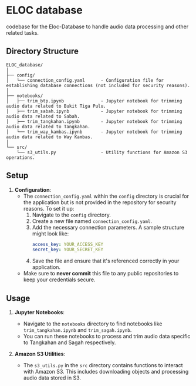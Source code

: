 # ELOC database

codebase for the Eloc-Database to handle audio data processing and other related tasks.

## Directory Structure

```
ELOC_database/
│
├── config/
│   └── connection_config.yaml      - Configuration file for establishing database connections (not included for security reasons).
│
├── notebooks/
│   ├── trim_btp.ipynb              - Jupyter notebook for trimming audio data related to Bukit Tiga Pulu.
│   ├── trim_sabah.ipynb            - Jupyter notebook for trimming audio data related to Sabah.
│   ├── trim_tangkahan.ipynb        - Jupyter notebook for trimming audio data related to Tangkahan.
│   └── trim_way_kambas.ipynb       - Jupyter notebook for trimming audio data related to Way Kambas.
│
└── src/
    └── s3_utils.py                 - Utility functions for Amazon S3 operations.
```



## Setup

1. **Configuration**: 
    - The `connection_config.yaml` within the `config` directory is crucial for the application but is not provided in the repository for security reasons. To set it up:
        1. Navigate to the `config` directory.
        2. Create a new file named `connection_config.yaml`.
        3. Add the necessary connection parameters. A sample structure might look like:
           ```yaml
           access_key: YOUR_ACCESS_KEY
           secret_key: YOUR_SECRET_KEY
           ```
        4. Save the file and ensure that it's referenced correctly in your application.
    - Make sure to **never commit** this file to any public repositories to keep your credentials secure.


## Usage

1. **Jupyter Notebooks**:
    - Navigate to the `notebooks` directory to find notebooks like `trim_tangkahan.ipynb` and `trim_sagah.ipynb`. 
    - You can run these notebooks to process and trim audio data specific to Tangkahan and Sagah respectively.

2. **Amazon S3 Utilities**:
    - The `s3_utils.py` in the `src` directory contains functions to interact with Amazon S3. This includes downloading objects and processing audio data stored in S3.